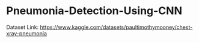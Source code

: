 # Pneumonia-Detection-Using-CNN

Dataset Link:   https://www.kaggle.com/datasets/paultimothymooney/chest-xray-pneumonia 
